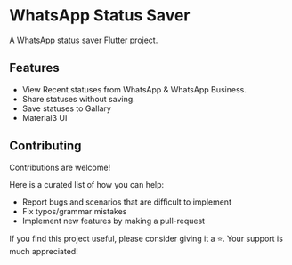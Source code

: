 # WhatsApp Status Saver

A WhatsApp status saver Flutter project.

## Features
* View Recent statuses from WhatsApp & WhatsApp Business.
* Share statuses without saving.
* Save statuses to Gallary
* Material3 UI

## Contributing

Contributions are welcome!

Here is a curated list of how you can help:

- Report bugs and scenarios that are difficult to implement
- Fix typos/grammar mistakes
- Implement new features by making a pull-request

If you find this project useful, please consider giving it a ⭐. Your support is much appreciated!
